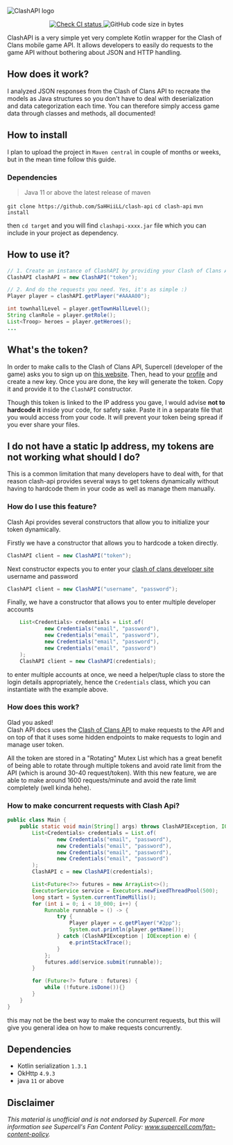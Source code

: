 ![ClashAPI logo](/src/main/resources/logo.png)

<p align="center">
  <a href="https://github.com/Lycoon/clash-api/actions/workflows/check-ci.yml">
    <img alt="Check CI status" src="https://github.com/Lycoon/clash-api/actions/workflows/check-ci.yml/badge.svg?branch=dev">
  </a>
  <img alt="GitHub code size in bytes" src="https://img.shields.io/github/languages/code-size/Lycoon/clash-api">
</p>

ClashAPI is a very simple yet very complete Kotlin wrapper for the Clash of Clans mobile game API. It allows developers to easily do requests to the game API without bothering about JSON and HTTP handling.

## How does it work?
I analyzed JSON responses from the Clash of Clans API to recreate the models as Java structures so you don't have to deal with deserialization and data categorization each time. You can therefore simply access game data through classes and methods, all documented!

## How to install
I plan to upload the project in `Maven central` in couple of months or weeks, but in the mean time follow this guide.

### Dependencies
> Java 11 or above
> the latest release of maven

`git clone https://github.com/SaHHiiLL/clash-api`
`cd clash-api` 
`mvn install`

then `cd target` and you will find `clashapi-xxxx.jar` file which you can include in your project as dependency.


## How to use it?
```java
// 1. Create an instance of ClashAPI by providing your Clash of Clans API token to the constructor
ClashAPI clashAPI = new ClashAPI("token");

// 2. And do the requests you need. Yes, it's as simple :)
Player player = clashAPI.getPlayer("#AAAA00");

int townhallLevel = player.getTownHallLevel();
String clanRole = player.getRole();
List<Troop> heroes = player.getHeroes();
...
```

## What's the token?
In order to make calls to the Clash of Clans API, Supercell (developer of the game) asks you to sign up on [this website](https://developer.clashofclans.com/#/register). Then, head to your [profile](https://developer.clashofclans.com/#/account) and create a new key. Once you are done, the key will generate the token. Copy it and provide it to the `ClashAPI` constructor.

Though this token is linked to the IP address you gave, I would advise **not to hardcode it** inside your code, for safety sake. Paste it in a separate file that you would access from your code. It will prevent your token being spread if you ever share your files.

## I do not have a static Ip address, my tokens are not working what should I do?
This is a common limitation that many developers have to deal with, for that reason clash-api provides several ways to get tokens dynamically without having to 
hardcode them in your code as well as manage them manually. 

### How do I use this feature?
Clash Api provides several constructors that allow you to initialize your token dynamically.

Firstly we have a constructor that allows you to hardcode a token directly.

```java
ClashAPI client = new ClashAPI("token");
```

Next constructor expects you to enter your [clash of clans developer site](https://developer.clashofclans.com/#/register) username and password

```java
ClashAPI client = new ClashAPI("username", "password");
```

Finally, we have a constructor that allows you to enter multiple developer accounts 
```java
    List<Credentials> credentials = List.of(
            new Credentials("email", "password"),
            new Credentials("email", "password"),
            new Credentials("email", "password"),
            new Credentials("email", "password")
    );
    ClashAPI client = new ClashAPI(credentials);
```
to enter multiple accounts at once, we need a helper/tuple class to store the login details appropriately, 
hence the `Credentials` class, which you can instantiate with the example above.


### How does this work?
Glad you asked!<br/>
Clash API docs uses the [Clash of Clans API](https://developer.clashofclans.com/api-docs/v1/) to make requests to the API and on top of that it uses some hidden endpoints to make requests to login and manage user token. 

All the token are stored in a "Rotating" Mutex List which has a great benefit of 
being able to rotate through multiple tokens and avoid rate limit from the API 
(which is around 30-40 request/token).
With this new feature, we are able to make around 1600 requests/minute and avoid the rate limit completely (well kinda hehe). 

### How to make concurrent requests with Clash Api?
```java
public class Main {
    public static void main(String[] args) throws ClashAPIException, IOException {
        List<Credentials> credentials = List.of(
                new Credentials("email", "password"),
                new Credentials("email", "password"),
                new Credentials("email", "password"),
                new Credentials("email", "password")
        );
        ClashAPI c = new ClashAPI(credentials);

        List<Future<?>> futures = new ArrayList<>();
        ExecutorService service = Executors.newFixedThreadPool(500);
        long start = System.currentTimeMillis();
        for (int i = 0; i < 10_000; i++) {
            Runnable runnable = () -> {
                try {
                    Player player = c.getPlayer("#2pp");
                    System.out.println(player.getName());
                } catch (ClashAPIException | IOException e) {
                    e.printStackTrace();
                }
            };
            futures.add(service.submit(runnable));
        }

        for (Future<?> future : futures) {
            while (!future.isDone()){}
        }
    }
}
```
this may not be the best way to make the concurrent requests, but this will give you general idea on how to make requests concurrently. 
## Dependencies
* Kotlin serialization `1.3.1`
* OkHttp `4.9.3`
* java `11` or above

## Disclaimer
*This material is unofficial and is not endorsed by Supercell. For more information see Supercell's Fan Content Policy: www.supercell.com/fan-content-policy.*
